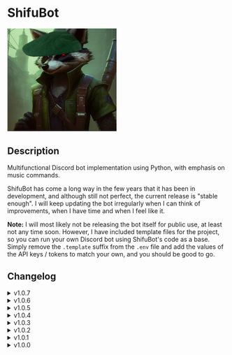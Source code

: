 # ShifuBot

<img src="https://raw.githubusercontent.com/AceHanded/ShifuBot/main/Images/icon.png" alt="shifuboticon" width="250"/>


## Description

Multifunctional Discord bot implementation using Python, with emphasis on music commands.

ShifuBot has come a long way in the few years that it has been in development, and although still not perfect, the current release is "stable enough". I will keep updating the bot irregularly when I can think of improvements, when I have time and when I feel like it.

**Note:** I will most likely not be releasing the bot itself for public use, at least not any time soon. However, I have included template files for the project, so you can run your own Discord bot using ShifuBot's code as a base. Simply remove the `.template` suffix from the `.env` file and add the values of the API keys / tokens to match your own, and you should be good to go.


## Changelog

<details>
    <summary>v1.0.7</summary>
    
    - Fixed an issue that caused the `insert` parameter of the `play` command to not function.

    - Fixed an issue that caused the current song to start over when a song was added to the queue, when the current one was paused.
</details>
<details>
    <summary>v1.0.6</summary>
    
    - Rewrote everything.
      * More concise, yet performant code.
      * Changed the elapsed duration handling from a counter-based implementation to one using the `time` library.
      * Changed the way the `nightcore` filter works.
      * Fixed remaining concurrency issues.

    - Added a select menu for suggested tracks in the `play` command.

    - Added an `autoplay` command that automatically adds and plays songs in queue.

    - Added parameter `previous` to the `view` command, which makes it possible to view the songs in previous queue.

    - Added parameter `instant` to the `replay` command, which makes it possible to replay the given song instantly.

    - Added parameter `from_` to the `leaderboard` command, which makes it possible to specify the starting position of the leaderboard display.

    - Removed support for custom languages (at least for now).

    - Removed the `settings` and `thought` commands.
</details>
<details>
    <summary>v1.0.5</summary>
    
    - Fixed an issue that caused the `seek` and `filter` commands to work extremely slowly, especially with longer songs.
</details>
<details>
    <summary>v1.0.4</summary>
    
    - Fixed an issue that caused the music-related properties of a guild to be saved to dictionaries, even if an error occurs.
</details>
<details>
    <summary>v1.0.3</summary>
    
    - Fixed cleanup not being initialized properly after a forced disconnect.
      * Also added a message for when the bot is disconnected this way.
</details>
<details>
    <summary>v1.0.2</summary>
    
    - Added support for custom languages.
    
    - Added a `settings.json` file for modifying guild specific settings.
      * Also added a `settings` command for changing the language.

    - Improved the `loop` command's `queue` mode.

    - The `pause` and `loop` buttons of the `play` command now change color based on their state.
</details>
<details>
    <summary>v1.0.1</summary>
    
    - Added a `loop` button to the `play` command's main embed, which cycles between the different loop-modes.

      * Also added information to the main embed about the amount of times a single song has been looped.

    - Added error messages.

      * For the `play` command, when there are no search results found for the given query, as well as for a BrokenPipeError.

      * For the `generate` command, when the OpenAI quota has been exceeded.

    - Added parameter `to` to the `leaderboard` command, and increased default amount of shown users from 5 to 10.

    - Reduced the amount of "message clutter" that the commands `blackjack` and `brawl` produce.

    - The command `skip` now sets the loop-mode to `Disabled`, making it possible to actually skip songs that are being looped.
    
    - The command `play` now correctly removes the buttons from its main embed even after an hour has passed.
</details>
<details>
    <summary>v1.0.0</summary>
    
    - Initial project release.
</details>
